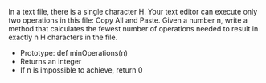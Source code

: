 In a text file, there is a single character H. Your text editor can execute only two operations in this file: Copy All and Paste. Given a number n, write a method that calculates the fewest number of operations needed to result in exactly n H characters in the file.

  *  Prototype: def minOperations(n)
  *  Returns an integer
  *  If n is impossible to achieve, return 0
